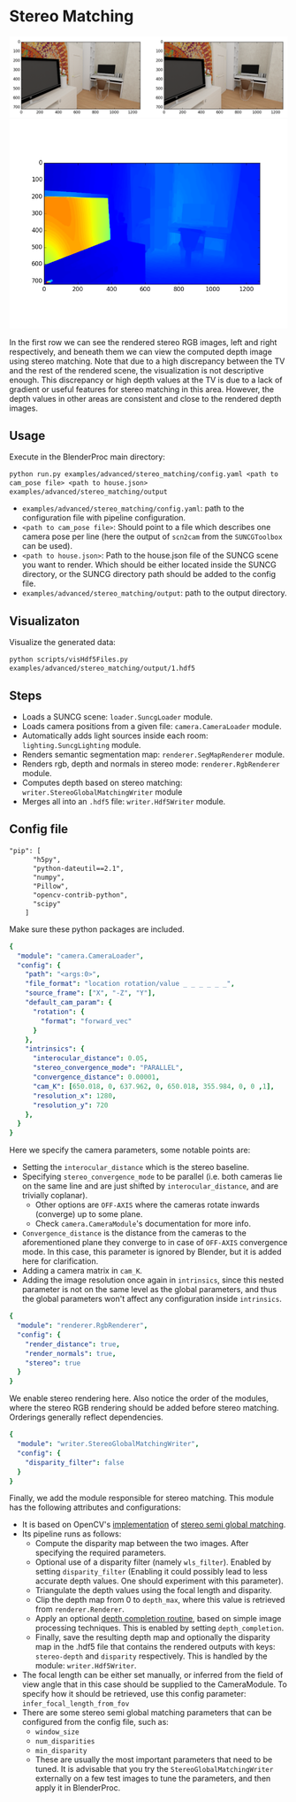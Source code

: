 # Stereo Matching
![](stereo_pair.png)
![](stereo_depth.png)

In the first row we can see the rendered stereo RGB images, left and right respectively, and beneath them we can view
the computed depth image using stereo matching. Note that due to a high discrepancy between the TV and the rest
of the rendered scene, the visualization is not descriptive enough. This discrepancy or high depth values at the TV
is due to a lack of gradient or useful features for stereo matching in this area. However, the depth values in other
areas are consistent and close to the rendered depth images.

## Usage

Execute in the BlenderProc main directory:

```
python run.py examples/advanced/stereo_matching/config.yaml <path to cam_pose file> <path to house.json> examples/advanced/stereo_matching/output
```

* `examples/advanced/stereo_matching/config.yaml`: path to the configuration file with pipeline configuration.
* `<path to cam_pose file>`: Should point to a file which describes one camera pose per line (here the output of `scn2cam` from the `SUNCGToolbox` can be used).
* `<path to house.json>`: Path to the house.json file of the SUNCG scene you want to render. Which should be either located inside the SUNCG directory, or the SUNCG directory path should be added to the config file.
* `examples/advanced/stereo_matching/output`: path to the output directory.

## Visualizaton
Visualize the generated data:
```
python scripts/visHdf5Files.py examples/advanced/stereo_matching/output/1.hdf5
```

## Steps

* Loads a SUNCG scene: `loader.SuncgLoader` module.
* Loads camera positions from a given file: `camera.CameraLoader` module.
* Automatically adds light sources inside each room: `lighting.SuncgLighting` module.
* Renders semantic segmentation map: `renderer.SegMapRenderer` module.
* Renders rgb, depth and normals in stereo mode: `renderer.RgbRenderer` module.
* Computes depth based on stereo matching: `writer.StereoGlobalMatchingWriter` module
* Merges all into an `.hdf5` file: `writer.Hdf5Writer` module.

## Config file

```
"pip": [
      "h5py",
      "python-dateutil==2.1",
      "numpy",
      "Pillow",
      "opencv-contrib-python",
      "scipy"
    ]
```

Make sure these python packages are included.

```yaml
{  
  "module": "camera.CameraLoader",
  "config": {
    "path": "<args:0>",
    "file_format": "location rotation/value _ _ _ _ _ _",
    "source_frame": ["X", "-Z", "Y"],
    "default_cam_param": {
      "rotation": {
        "format": "forward_vec"
      }
    },
    "intrinsics": {
      "interocular_distance": 0.05,
      "stereo_convergence_mode": "PARALLEL",
      "convergence_distance": 0.00001,
      "cam_K": [650.018, 0, 637.962, 0, 650.018, 355.984, 0, 0 ,1],
      "resolution_x": 1280,
      "resolution_y": 720
    },
  }
}
```
Here we specify the camera parameters, some notable points are:
* Setting the `interocular_distance` which is the stereo baseline.
* Specifying `stereo_convergence_mode` to be parallel (i.e. both cameras lie on the same line and are just shifted by `interocular_distance`, and are trivially coplanar).
    * Other options are `OFF-AXIS` where the cameras rotate inwards (converge) up to some plane.  
    * Check `camera.CameraModule`'s documentation for more info.
* `Convergence_distance` is the distance from the cameras to the aforementioned plane they converge to in case of `OFF-AXIS` convergence mode. In this case, this parameter is ignored by Blender, but it is added here for clarification.
* Adding a camera matrix in `cam_K`.
* Adding the image resolution once again in `intrinsics`, since this nested parameter is not on the same level as the global parameters, and thus the global parameters won't affect any configuration inside `intrinsics`.

```yaml
{
  "module": "renderer.RgbRenderer",
  "config": {
    "render_distance": true,
    "render_normals": true,
    "stereo": true
  }
}
```
We enable stereo rendering here. Also notice the order of the modules, where the stereo RGB rendering should be added before stereo matching. Orderings generally reflect dependencies.

```yaml
{
  "module": "writer.StereoGlobalMatchingWriter",
  "config": {
    "disparity_filter": false
  }
}
```
Finally, we add the module responsible for stereo matching. This module has the following attributes and configurations:
* It is based on OpenCV's [implementation](https://docs.opencv.org/2.4/modules/calib3d/doc/camera_calibration_and_3d_reconstruction.html?highlight=sgbm#stereosgbm-stereosgbm) of [stereo semi global matching](https://elib.dlr.de/73119/1/180Hirschmueller.pdf).
* Its pipeline runs as follows:
    * Compute the disparity map between the two images. After specifying the required parameters.
    * Optional use of a disparity filter (namely `wls_filter`). Enabled by setting `disparity_filter` (Enabling it could possibly lead to less accurate depth values. One should experiment with this parameter).
    * Triangulate the depth values using the focal length and disparity.
    * Clip the depth map from 0 to `depth_max`, where this value is retrieved from `renderer.Renderer`.
    * Apply an optional [depth completion routine](https://github.com/kujason/ip_basic/blob/master/ip_basic/depth_map_utils.py), based on simple image processing techniques. This is enabled by setting `depth_completion`.
    * Finally, save the resulting depth map and optionally the disparity map in the .hdf5 file that contains the rendered outputs with keys: `stereo-depth` and `disparity` respectively. This is handled by the module: `writer.Hdf5Writer`.
* The focal length can be either set manually, or inferred from the field of view angle that in this case should be supplied to the CameraModule. To specify how it should be retrieved, use this config parameter: `infer_focal_length_from_fov`
* There are some stereo semi global matching parameters that can be configured from the config file, such as:
    * `window_size`
    * `num_disparities`
    * `min_disparity`
    * These are usually the most important parameters that need to be tuned. It is advisable that you try the `StereoGlobalMatchingWriter` externally on a few test images 
    to tune the parameters, and then apply it in BlenderProc.
